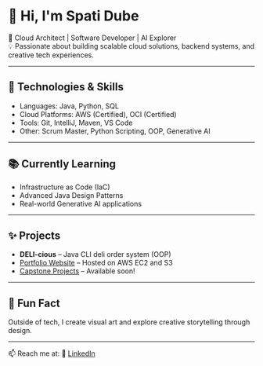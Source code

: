 # 👋 Hi, I'm Spati Dube

🎯 Cloud Architect | Software Developer | AI Explorer  
💡 Passionate about building scalable cloud solutions, backend systems, and creative tech experiences.

---

## 🔧 Technologies & Skills
- Languages: Java, Python, SQL
- Cloud Platforms: AWS (Certified), OCI (Certified)
- Tools: Git, IntelliJ, Maven, VS Code
- Other: Scrum Master, Python Scripting, OOP, Generative AI

---

## 📚 Currently Learning
- Infrastructure as Code (IaC)
- Advanced Java Design Patterns
- Real-world Generative AI applications

---

## ✨ Projects
- **DELI-cious** – Java CLI deli order system (OOP)
- [Portfolio Website](#) – Hosted on AWS EC2 and S3
- [Capstone Projects](#) – Available soon!

---

## 🧠 Fun Fact
Outside of tech, I create visual art and explore creative storytelling through design.

---

📫 Reach me at: 
🔗 [LinkedIn](https://www.linkedin.com/in/siphathisile-dube/)
